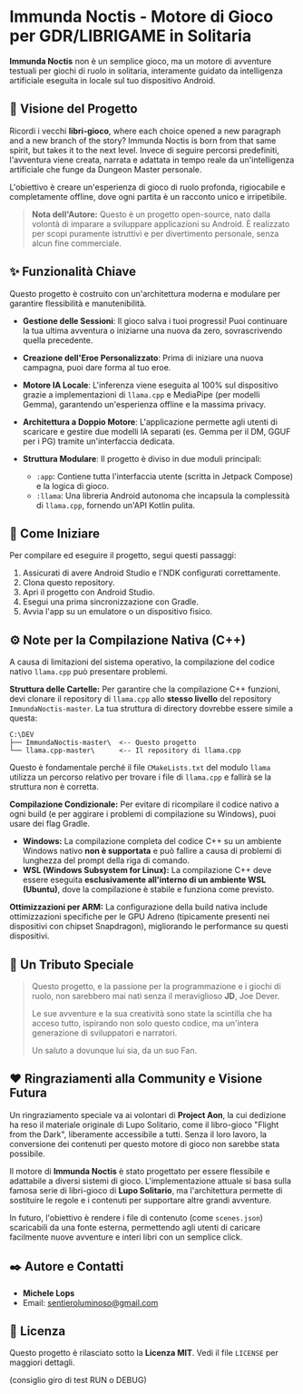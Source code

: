 
# Immunda Noctis - Motore di Gioco per GDR/LIBRIGAME in Solitaria

**Immunda Noctis** non è un semplice gioco, ma un motore di avventure testuali per giochi di ruolo in solitaria, interamente guidato da intelligenza artificiale eseguita in locale sul tuo dispositivo Android.

## 📜 Visione del Progetto

Ricordi i vecchi **libri-gioco**, where each choice opened a new paragraph and a new branch of the story? Immunda Noctis is born from that same spirit, but takes it to the next level. Invece di seguire percorsi predefiniti, l'avventura viene creata, narrata e adattata in tempo reale da un'intelligenza artificiale che funge da Dungeon Master personale.

L'obiettivo è creare un'esperienza di gioco di ruolo profonda, rigiocabile e completamente offline, dove ogni partita è un racconto unico e irripetibile.

> **Nota dell'Autore:** Questo è un progetto open-source, nato dalla volontà di imparare a sviluppare applicazioni su Android. È realizzato per scopi puramente istruttivi e per divertimento personale, senza alcun fine commerciale.

## ✨ Funzionalità Chiave

Questo progetto è costruito con un'architettura moderna e modulare per garantire flessibilità e manutenibilità.

* **Gestione delle Sessioni**: Il gioco salva i tuoi progressi\! Puoi continuare la tua ultima avventura o iniziarne una nuova da zero, sovrascrivendo quella precedente.

* **Creazione dell'Eroe Personalizzato**: Prima di iniziare una nuova campagna, puoi dare forma al tuo eroe.

* **Motore IA Locale**: L'inferenza viene eseguita al 100% sul dispositivo grazie a implementazioni di `llama.cpp` e MediaPipe (per modelli Gemma), garantendo un'esperienza offline e la massima privacy.

* **Architettura a Doppio Motore**: L'applicazione permette agli utenti di scaricare e gestire due modelli IA separati (es. Gemma per il DM, GGUF per i PG) tramite un'interfaccia dedicata.

* **Struttura Modulare**: Il progetto è diviso in due moduli principali:

  * `:app`: Contiene tutta l'interfaccia utente (scritta in Jetpack Compose) e la logica di gioco.
  * `:llama`: Una libreria Android autonoma che incapsula la complessità di `llama.cpp`, fornendo un'API Kotlin pulita.

## 🚀 Come Iniziare

Per compilare ed eseguire il progetto, segui questi passaggi:

1.  Assicurati di avere Android Studio e l'NDK configurati correttamente.
2.  Clona questo repository.
3.  Apri il progetto con Android Studio.
4.  Esegui una prima sincronizzazione con Gradle.
5.  Avvia l'app su un emulatore o un dispositivo fisico.

## ⚙️ Note per la Compilazione Nativa (C++)

A causa di limitazioni del sistema operativo, la compilazione del codice nativo `llama.cpp` può presentare problemi.

**Struttura delle Cartelle:**
Per garantire che la compilazione C++ funzioni, devi clonare il repository di `llama.cpp` allo **stesso livello** del repository `ImmundaNoctis-master`. La tua struttura di directory dovrebbe essere simile a questa:

```
C:\DEV
├── ImmundaNoctis-master\  <-- Questo progetto
└── llama.cpp-master\      <-- Il repository di llama.cpp
```

Questo è fondamentale perché il file `CMakeLists.txt` del modulo `llama` utilizza un percorso relativo per trovare i file di `llama.cpp` e fallirà se la struttura non è corretta.

**Compilazione Condizionale:**
Per evitare di ricompilare il codice nativo a ogni build (e per aggirare i problemi di compilazione su Windows), puoi usare dei flag Gradle.

* **Windows:** La compilazione completa del codice C++ su un ambiente Windows nativo **non è supportata** e può fallire a causa di problemi di lunghezza del prompt della riga di comando.
* **WSL (Windows Subsystem for Linux):** La compilazione C++ deve essere eseguita **esclusivamente all'interno di un ambiente WSL (Ubuntu)**, dove la compilazione è stabile e funziona come previsto.

**Ottimizzazioni per ARM:**
La configurazione della build nativa include ottimizzazioni specifiche per le GPU Adreno (tipicamente presenti nei dispositivi con chipset Snapdragon), migliorando le performance su questi dispositivi.

## 🙏 Un Tributo Speciale

> Questo progetto, e la passione per la programmazione e i giochi di ruolo, non sarebbero mai nati senza il meraviglioso **JD**, Joe Dever.
>
> Le sue avventure e la sua creatività sono state la scintilla che ha acceso tutto, ispirando non solo questo codice, ma un'intera generazione di sviluppatori e narratori.
>
> Un saluto a dovunque lui sia, da un suo Fan.

## ❤️ Ringraziamenti alla Community e Visione Futura

Un ringraziamento speciale va ai volontari di **Project Aon**, la cui dedizione ha reso il materiale originale di Lupo Solitario, come il libro-gioco "Flight from the Dark", liberamente accessibile a tutti. Senza il loro lavoro, la conversione dei contenuti per questo motore di gioco non sarebbe stata possibile.

Il motore di **Immunda Noctis** è stato progettato per essere flessibile e adattabile a diversi sistemi di gioco. L'implementazione attuale si basa sulla famosa serie di libri-gioco di **Lupo Solitario**, ma l'architettura permette di sostituire le regole e i contenuti per supportare altre grandi avventure.

In futuro, l'obiettivo è rendere i file di contenuto (come `scenes.json`) scaricabili da una fonte esterna, permettendo agli utenti di caricare facilmente nuove avventure e interi libri con un semplice click.

## ✒️ Autore e Contatti

* **Michele Lops**
* Email: [sentieroluminoso@gmail.com](mailto:sentieroluminoso@gmail.com)

## 📄 Licenza

Questo progetto è rilasciato sotto la **Licenza MIT**. Vedi il file `LICENSE` per maggiori dettagli.

(consiglio giro di test RUN o DEBUG)